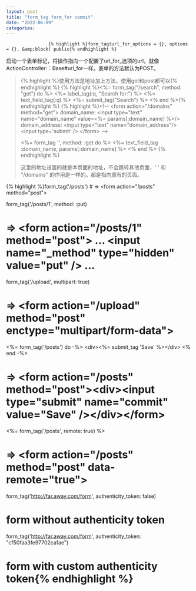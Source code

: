 ```yaml
---
layout: post
title: "form_tag form_for commit"
date: "2022-06-09"
categories: 
---
```


                    {% highlight %}form_tag(url_for_options = {}, options = {}, &amp;block) public{% endhighlight %} 
<p>启动一个表单标记，将操作指向一个配置了url_for_选项的url，就像ActionController:：Base#url_for一样。表单的方法默认为POST。</p> 
<blockquote>
 {% highlight %}使用方法是地址加上方法，使用get和post都可以{% endhighlight %} 
 {% highlight %}&lt;%= form_tag("/search", method: "get") do %&gt;
  &lt;%= label_tag(:q, "Search for:") %&gt;
  &lt;%= text_field_tag(:q) %&gt;
  &lt;%= submit_tag("Search") %&gt;
&lt;% end %&gt;{% endhighlight %} 
 {% highlight %}&lt;!--
&lt;form action="/domains" method="get"&gt;
  domain_name: &lt;input type="text" name="domain_name" value=&lt;%= params[:domain_name] %&gt;/&gt;
  domain_address: &lt;input type="text" name="domain_address"/&gt;
  &lt;input type='submit'  /&gt;
&lt;/form&gt;
--&gt;

&lt;%= form_tag '', method: :get do %&gt;
  &lt;%= text_field_tag :domain_name, params[:domain_name] %&gt;
&lt;% end %&gt;
{% endhighlight %} 
 <p>这里的地址设置的就是本页面的地址，不会跳转其他页面，' ' 和 "/domains" 的作用是一样的。都是指向原有的页面。</p> 
</blockquote> 
{% highlight %}form_tag('/posts')
# =&gt; &lt;form action="/posts" method="post"&gt;

form_tag('/posts/1', method: :put)
# =&gt; &lt;form action="/posts/1" method="post"&gt; ... &lt;input name="_method" type="hidden" value="put" /&gt; ...

form_tag('/upload', multipart: true)
# =&gt; &lt;form action="/upload" method="post" enctype="multipart/form-data"&gt;

&lt;%= form_tag('/posts') do -%&gt;
  &lt;div&gt;&lt;%= submit_tag 'Save' %&gt;&lt;/div&gt;
&lt;% end -%&gt;
# =&gt; &lt;form action="/posts" method="post"&gt;&lt;div&gt;&lt;input type="submit" name="commit" value="Save" /&gt;&lt;/div&gt;&lt;/form&gt;

&lt;%= form_tag('/posts', remote: true) %&gt;
# =&gt; &lt;form action="/posts" method="post" data-remote="true"&gt;

form_tag('http://far.away.com/form', authenticity_token: false)
# form without authenticity token

form_tag('http://far.away.com/form', authenticity_token: "cf50faa3fe97702ca1ae")
# form with custom authenticity token{% endhighlight %} 
<p></p>
                
